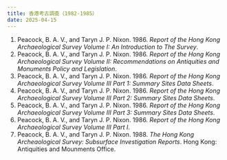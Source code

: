```yaml
---
title: 香港考古調查（1982-1985）
date: 2025-04-15
---
```


1. Peacock, B. A. V., and Taryn J. P. Nixon. 1986. *Report of the Hong Kong Archaeological Survey Volume I: An Introduction to The Survey*.
2. Peacock, B. A. V., and Taryn J. P. Nixon. 1986. *Report of the Hong Kong Archaeological Survey Volume II: Recommendations on Antiquities and Monuments Policy and Legislation*.
3. Peacock, B. A. V., and Taryn J. P. Nixon. 1986. *Report of the Hong Kong Archaeological Survey Volume III Part 1: Summary Sites Data Sheets*.
4. Peacock, B. A. V., and Taryn J. P. Nixon. 1986. *Report of the Hong Kong Archaeological Survey Volume III Part 2: Summary Sites Data Sheets*.
5. Peacock, B. A. V., and Taryn J. P. Nixon. 1986. *Report of the Hong Kong Archaeological Survey Volume III Part 3: Summary Sites Data Sheets*.
6. Peacock, B. A. V., and Taryn J. P. Nixon. 1986. *Report of the Hong Kong Archaeological Survey Volume III Part I*.
7. Peacock, B. A. V., and Taryn J. P. Nixon. 1988. *The Hong Kong Archeaological Survey: Subsurface Investigation Reports*. Hong Kong: Antiquities and Mounments Office.